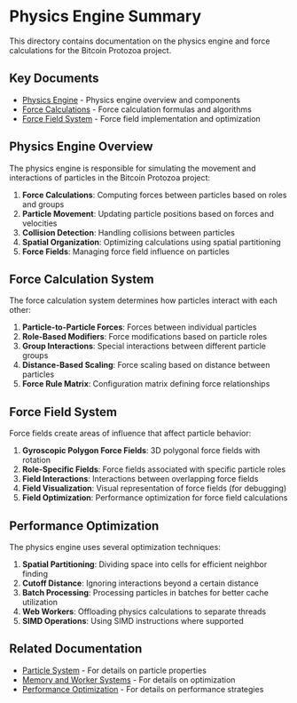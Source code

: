 # Physics Engine Summary

This directory contains documentation on the physics engine and force calculations for the Bitcoin Protozoa project.

## Key Documents

- [Physics Engine](01_physics_engine.md) - Physics engine overview and components
- [Force Calculations](02_force_calculations.md) - Force calculation formulas and algorithms
- [Force Field System](03_force_field_system.md) - Force field implementation and optimization

## Physics Engine Overview

The physics engine is responsible for simulating the movement and interactions of particles in the Bitcoin Protozoa project:

1. **Force Calculations**: Computing forces between particles based on roles and groups
2. **Particle Movement**: Updating particle positions based on forces and velocities
3. **Collision Detection**: Handling collisions between particles
4. **Spatial Organization**: Optimizing calculations using spatial partitioning
5. **Force Fields**: Managing force field influence on particles

## Force Calculation System

The force calculation system determines how particles interact with each other:

1. **Particle-to-Particle Forces**: Forces between individual particles
2. **Role-Based Modifiers**: Force modifications based on particle roles
3. **Group Interactions**: Special interactions between different particle groups
4. **Distance-Based Scaling**: Force scaling based on distance between particles
5. **Force Rule Matrix**: Configuration matrix defining force relationships

## Force Field System

Force fields create areas of influence that affect particle behavior:

1. **Gyroscopic Polygon Force Fields**: 3D polygonal force fields with rotation
2. **Role-Specific Fields**: Force fields associated with specific particle roles
3. **Field Interactions**: Interactions between overlapping force fields
4. **Field Visualization**: Visual representation of force fields (for debugging)
5. **Field Optimization**: Performance optimization for force field calculations

## Performance Optimization

The physics engine uses several optimization techniques:

1. **Spatial Partitioning**: Dividing space into cells for efficient neighbor finding
2. **Cutoff Distance**: Ignoring interactions beyond a certain distance
3. **Batch Processing**: Processing particles in batches for better cache utilization
4. **Web Workers**: Offloading physics calculations to separate threads
5. **SIMD Operations**: Using SIMD instructions where supported

## Related Documentation

- [Particle System](../particles/00_summary.md) - For details on particle properties
- [Memory and Worker Systems](../core/03_module_structure.md) - For details on optimization
- [Performance Optimization](../deployment/03_asset_management.md) - For details on performance strategies

